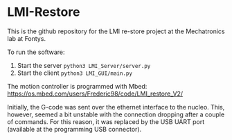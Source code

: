 # LMI-Restore

This is the github repository for the LMI re-store project at the Mechatronics lab at Fontys.

To run the software:
1. Start the server `python3 LMI_Server/server.py`
2. Start the client `python3 LMI_GUI/main.py`

The motion controller is programmed with Mbed: https://os.mbed.com/users/Frederic98/code/LMI_restore_V2/

Initially, the G-code was sent over the ethernet interface to the nucleo. This, however, seemed a bit unstable with the connection dropping after a couple of commands.
For this reason, it was replaced by the USB UART port (available at the programming USB connector).